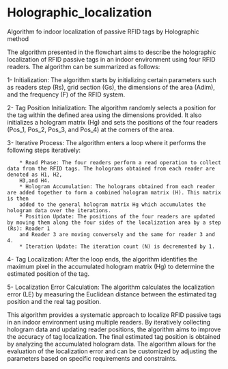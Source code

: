 # Holographic_localization
Algorithm fo indoor localization of passive RFID tags by Holographic method

The algorithm presented in the flowchart aims to describe the holographic localization of RFID passive tags in an indoor environment using four RFID readers.
The algorithm can be summarized as follows:

1- Initialization: 
The algorithm starts by initializing certain parameters such as readers step (Rs), grid section (Gs), the dimensions of the area (Adim), and the frequency (F) 
of the RFID system.

2- Tag Position Initialization:
The algorithm randomly selects a position for the tag within the defined area using the dimensions provided. It also initializes a hologram matrix (Hg) 
and sets the positions of the four readers (Pos_1, Pos_2, Pos_3, and Pos_4) at the corners of the area.

3- Iterative Process: The algorithm enters a loop where it performs the following steps iteratively:

        * Read Phase: The four readers perform a read operation to collect data from the RFID tags. The holograms obtained from each reader are denoted as H1, H2,
        H3,and H4.
        * Hologram Accumulation: The holograms obtained from each reader are added together to form a combined hologram matrix (H). This matrix is then 
        added to the general hologram matrix Hg which accumulates the hologram data over the iterations.
        * Position Update: The positions of the four readers are updated by moving them along the four sides of the localization area by a step (Rs): Reader 1 
        and Reader 3 are moving conversely and the same for reader 3 and 4.
        * Iteration Update: The iteration count (N) is decremented by 1.

4- Tag Localization: After the loop ends, the algorithm identifies the maximum pixel in the accumulated hologram matrix (Hg) to determine the estimated position
of the tag.
  
5- Localization Error Calculation: The algorithm calculates the localization error (LE) by measuring the Euclidean distance between the estimated tag position and
the real tag position.

This algorithm provides a systematic approach to localize RFID passive tags in an indoor environment using multiple readers. By iteratively collecting 
hologram data and updating reader positions, the algorithm aims to improve the accuracy of tag localization. The final estimated tag position is obtained by
analyzing the accumulated hologram data. The algorithm allows for the evaluation of the localization error and can be customized by adjusting the parameters 
based on specific requirements and constraints.
